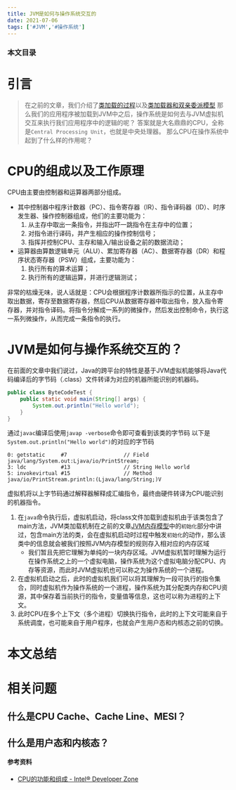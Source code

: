 ```yaml
---
title: JVM是如何与操作系统交互的
date: 2021-07-06
tags: ['#JVM','#操作系统']
---
```


### 本文目录
<!-- toc -->

# 引言
> 在之前的文章，我们介绍了[类加载的过程](https://imchenway.com/2021/07/01/JVM-类加载机制/)以及[类加载器和双亲委派模型](https://imchenway.com/2021/07/02/JVM-类加载器与双亲委派模型/)
> 那么我们的应用程序被加载到JVM中之后，操作系统是如何去与JVM虚拟机交互来执行我们应用程序中的逻辑的呢？
> 答案就是大名鼎鼎的CPU，全称是`Central Processing Unit`，也就是中央处理器。
> 那么CPU在操作系统中起到了什么样的作用呢？

# CPU的组成以及工作原理
CPU由主要由控制器和运算器两部分组成。
- 其中控制器中程序计数器（PC）、指令寄存器（IR）、指令译码器（ID）、时序发生器、操作控制器组成，他们的主要功能为：
  1. 从主存中取出一条指令，并指出吓一跳指令在主存中的位置；
  2. 对指令进行译码，并产生相应的操作控制信号；
  3. 指挥并控制CPU、主存和输入/输出设备之前的数据流动；
- 运算器由算数逻辑单元（ALU）、累加寄存器（AC）、数据寄存器（DR）和程序状态寄存器（PSW）组成，主要功能为：
  1. 执行所有的算术运算；
  2. 执行所有的逻辑运算，并进行逻辑测试；

非常的枯燥无味，说人话就是：CPU会根据程序计数器所指示的位置，从主存中取出数据，寄存至数据寄存器，然后CPU从数据寄存器中取出指令，放入指令寄存器，并对指令译码。将指令分解成一系列的微操作，然后发出控制命令，执行这一系列微操作，从而完成一条指令的执行。

# JVM是如何与操作系统交互的？
在前面的文章中我们说过，Java的跨平台的特性是基于JVM虚拟机能够将Java代码编译后的字节码（.class）文件转译为对应的机器所能识别的机器码。
```java
public class ByteCodeTest {
    public static void main(String[] args) {
        System.out.println("Hello world");
    }
}
```
通过`javac`编译后使用`javap -verbose`命令即可查看到该类的字节码
以下是`System.out.println("Hello world")`的对应的字节码
```
0: getstatic     #7                  // Field java/lang/System.out:Ljava/io/PrintStream;
3: ldc           #13                 // String Hello world
5: invokevirtual #15                 // Method java/io/PrintStream.println:(Ljava/lang/String;)V
```
虚拟机将以上字节码通过解释器解释成汇编指令，最终由硬件转译为CPU能识别的机器指令。

1. 在`java`命令执行后，虚拟机启动，将class文件加载到虚拟机由于该类包含了main方法，JVM类加载机制在之前的文章[JVM内存模型](https://imchenway.com/2021/07/01/JVM-类加载机制/)中的`初始化`部分中讲过，包含main方法的类，会在虚拟机启动时过程中触发`初始化`的动作，那么该类中的信息就会被我们按照JVM内存模型的规则存入相对应的内存区域
   - 我们暂且先把它理解为单纯的一块内存区域。JVM虚拟机暂时理解为运行在操作系统之上的一个虚拟电脑，操作系统为这个虚拟电脑分配CPU、内存等资源，而此时JVM虚拟机也可以称之为操作系统的一个进程。
2. 在虚拟机启动之后，此时的虚拟机我们可以将其理解为一段可执行的指令集合，同时虚拟机作为操作系统的一个进程，操作系统为其分配类内存和CPU资源，其中保存着当前执行的指令，变量值等信息，这也可以称为进程的上下文。
3. 此时CPU在多个上下文（多个进程）切换执行指令，此时的上下文可能来自于系统调度，也可能来自于用户程序，也就会产生用户态和内核态之前的切换。

# 本文总结
# 相关问题
## 什么是CPU Cache、Cache Line、MESI？
## 什么是用户态和内核态？

#### 参考资料
- [CPU的功能和组成 - Intel® Developer Zone](https://software.intel.com/content/www/cn/zh/develop/articles/book-processor-architecture_cpu_function_and_composition.html)